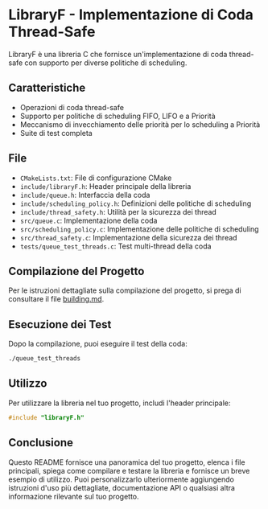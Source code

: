 # LibraryF - Implementazione di Coda Thread-Safe

LibraryF è una libreria C che fornisce un'implementazione di coda thread-safe con supporto per diverse politiche di scheduling.

## Caratteristiche

- Operazioni di coda thread-safe
- Supporto per politiche di scheduling FIFO, LIFO e a Priorità
- Meccanismo di invecchiamento delle priorità per lo scheduling a Priorità
- Suite di test completa

## File

- `CMakeLists.txt`: File di configurazione CMake
- `include/libraryF.h`: Header principale della libreria
- `include/queue.h`: Interfaccia della coda
- `include/scheduling_policy.h`: Definizioni delle politiche di scheduling
- `include/thread_safety.h`: Utilità per la sicurezza dei thread
- `src/queue.c`: Implementazione della coda
- `src/scheduling_policy.c`: Implementazione delle politiche di scheduling
- `src/thread_safety.c`: Implementazione della sicurezza dei thread
- `tests/queue_test_threads.c`: Test multi-thread della coda

## Compilazione del Progetto

Per le istruzioni dettagliate sulla compilazione del progetto, si prega di consultare il file [building.md](building.md).


## Esecuzione dei Test

Dopo la compilazione, puoi eseguire il test della coda:

```bash
./queue_test_threads
```

## Utilizzo

Per utilizzare la libreria nel tuo progetto, includi l'header principale:

```c
#include "libraryF.h"
```

## Conclusione
Questo README fornisce una panoramica del tuo progetto, elenca i file principali, spiega come compilare e testare la libreria e fornisce un breve esempio di utilizzo. Puoi personalizzarlo ulteriormente aggiungendo istruzioni d'uso più dettagliate, documentazione API o qualsiasi altra informazione rilevante sul tuo progetto.

